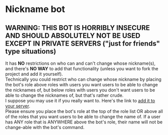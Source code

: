 # Nickname bot

## WARNING: THIS BOT IS HORRIBLY INSECURE AND SHOULD ABSOLUTELY **NOT** BE USED EXCEPT IN PRIVATE SERVERS ("just for friends" type situations)

It has **NO** restrictions on who can and can't change whose nickname(s), and there's **NO WAY** to add that functionality (unless you want to fork the project and add it yourself).  
Technically you could restrict who can change whose nickname by placing the bot's role above roles with users you want users to be able to change the nicknames of, but below roles with users you don't want users to be able to change the nicknames of, but that's rather crude.  
I suppose you may use it if you really want to. Here's the link to [add it to your server](https://discord.com/api/oauth2/authorize?client_id=813147271160004629&permissions=201411584&scope=bot).  
Please ensure you place the bot's role at the top of the role list OR above all of the roles that you want users to be able to change the name of. If a user has ANY role that is ANYWHERE above the bot's role, their name will not be change-able with the bot's command.
